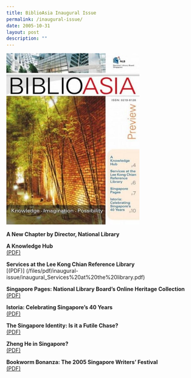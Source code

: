 ```yaml
---
title: BiblioAsia Inaugural Issue
permalink: /inaugural-issue/
date: 2005-10-31
layout: post
description: ""
---
```

<img style="width: 350px; height: 450px;" src="/images/inaugural-issue/inaugural.JPG">

**A New Chapter by Director, National Library**

**A Knowledge Hub**<br> [(PDF)](/files/pdf/inaugural-issue/inaugural_Knowledge%20Hub.pdf)

**Services at the Lee Kong Chian Reference Library**<br> [(PDF)] (/files/pdf/inaugural-issue/inaugural_Services%20at%20the%20library.pdf)

**Singapore Pages: National Library Board’s Online Heritage Collection**<br> [(PDF)](/files/pdf/inaugural-issue/inaugural_Online%20Heritage.pdf)

**Istoria: Celebrating Singapore’s 40 Years**<br> [(PDF)](/files/pdf/inaugural-issue/inaugural_Istoria.pdf)

**The Singapore Identity: Is it a Futile Chase?**<br> [(PDF)](/files/pdf/inaugural-issue/inaugural_Singaporean%20Identity.pdf)

**Zheng He in Singapore?**<br> [(PDF)](/files/pdf/inaugural-issue/inaugural_Zheng%20He.pdf)

**Bookworm Bonanza: The 2005 Singapore Writers’ Festival**<br> [(PDF)](/files/pdf/inaugural-issue/inaugural_Bookworm%20Bonanza.pdf)
